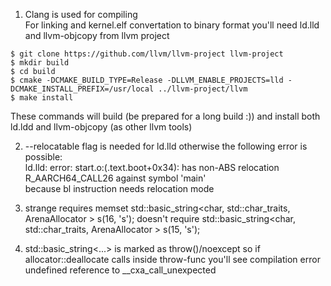 1. Clang is used for compiling  
For linking and kernel.elf convertation to binary format you'll need ld.lld and llvm-objcopy from llvm project  

```
$ git clone https://github.com/llvm/llvm-project llvm-project
$ mkdir build
$ cd build
$ cmake -DCMAKE_BUILD_TYPE=Release -DLLVM_ENABLE_PROJECTS=lld -DCMAKE_INSTALL_PREFIX=/usr/local ../llvm-project/llvm
$ make install
```
These commands will build (be prepared for a long build :)) and install both ld.ldd and llvm-objcopy (as other llvm tools)

2. --relocatable flag is needed for ld.lld otherwise the following error is possible:  
ld.lld: error: start.o:(.text.boot+0x34): has non-ABS relocation R_AARCH64_CALL26 against symbol 'main'  
because bl instruction needs relocation mode

3. strange 
requires memset
std::basic_string<char, std::char_traits<char>, ArenaAllocator<char> > s(16, 's');
doesn't require
std::basic_string<char, std::char_traits<char>, ArenaAllocator<char> > s(15, 's');

4. std::basic_string<...> is marked as throw()/noexcept
so if allocator::deallocate calls inside throw-func you'll see compilation error
undefined reference to __cxa_call_unexpected



